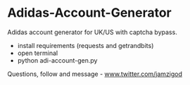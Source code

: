 # Adidas-Account-Generator
Adidas account generator for UK/US with captcha bypass. 

- install requirements (requests and getrandbits)
- open terminal 
- python adi-account-gen.py

Questions, follow and message - www.twitter.com/jamzigod
